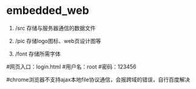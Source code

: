 # embedded_web

1. /src 存储与服务器通信的数据文件

2. /pic 存储logo图标、web页设计图等

3. /font 存储所需字体

#网页入口：login.html
#用户名：root
#密码：123456

#chrome浏览器不支持ajax本地file协议通信，会报跨域的错误，自行百度解决

